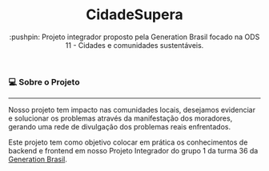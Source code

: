 <h1 align="center"> CidadeSupera </h1> 
<p align="center">:pushpin: Projeto integrador proposto pela Generation Brasil focado na ODS 11 - Cidades e comunidades sustentáveis.</p><br>


### :computer: Sobre o Projeto
---
Nosso projeto tem impacto nas comunidades locais, desejamos evidenciar e solucionar os problemas através da manifestação dos moradores, gerando uma rede de divulgação dos problemas reais enfrentados.

Este projeto tem como objetivo colocar em prática os conhecimentos de backend e frontend em nosso Projeto Integrador do grupo 1 da turma 36 da [Generation Brasil](https://brazil.generation.org/).



